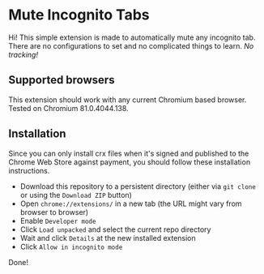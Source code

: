 # Mute Incognito Tabs
Hi! This simple extension is made to automatically mute any incognito tab.  
There are no configurations to set and no complicated things to learn. *No tracking!*  

## Supported browsers
This extension should work with any current Chromium based browser.  
Tested on Chromium 81.0.4044.138.  

## Installation
Since you can only install crx files when it's signed and published to the Chrome Web Store against payment, you should follow these installation instructions.  
- Download this repository to a persistent directory (either via `git clone` or using the `Download ZIP` button)
- Open `chrome://extensions/` in a new tab (the URL might vary from browser to browser)
- Enable `Developer mode`
- Click `Load unpacked` and select the current repo directory
- Wait and click `Details` at the new installed extension
- Click `Allow in incognito mode`

Done!
